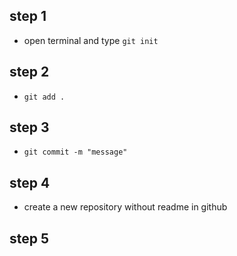 ## step 1
- open terminal and type `git init`

## step 2
- `git add .`

## step 3
- `git commit -m "message"`

## step 4
- create a new repository without readme in github

## step 5
